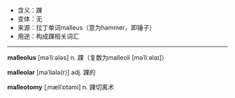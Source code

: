 - <span class="definition">含义：踝</span>
- <span class="definition">变体：无</span>
- <span class="definition">来源：拉丁单词malleus（意为hammer，即锤子）</span>
- <span class="definition">用途：构成踝相关词汇</span>

---

<span class="vocabulary">**malleolus**</span> [məˈliːələs] n. 踝（复数为malleoli [məˈliːəlaɪ]）

<span class="vocabulary">**malleolar**</span> [məˈliələ(r)] adj. 踝的

<span class="vocabulary">**malleotomy**</span> [ˌmæliˈɒtəmi] n. 踝切离术
